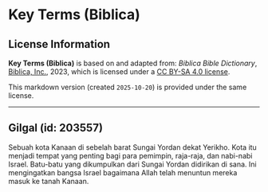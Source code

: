 # Key Terms (Biblica)

## License Information

**Key Terms (Biblica)** is based on and adapted from: _Biblica Bible Dictionary_, [Biblica, Inc.](https://www.biblica.com/), 2023, which is licensed under a [CC BY-SA 4.0 license](https://creativecommons.org/licenses/by-sa/4.0/legalcode.en).

This markdown version (created `2025-10-20`) is provided under the same license.



--------------------------------

## Gilgal (id: 203557)

Sebuah kota Kanaan di sebelah barat Sungai Yordan dekat Yerikho. Kota itu menjadi tempat yang penting bagi para pemimpin, raja\-raja, dan nabi\-nabi Israel. Batu\-batu yang dikumpulkan dari Sungai Yordan didirikan di sana. Ini mengingatkan bangsa Israel bagaimana Allah telah menuntun mereka masuk ke tanah Kanaan.


